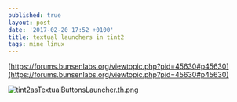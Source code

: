 ```yaml
---
published: true
layout: post
date: '2017-02-20 17:52 +0100'
title: textual launchers in tint2
tags: mine linux
---
```

[https://forums.bunsenlabs.org/viewtopic.php?pid=45630#p45630](https://forums.bunsenlabs.org/viewtopic.php?pid=45630#p45630)

[![tint2asTextualButtonsLauncher.th.png](https://cdn.scrot.moe/images/2017/02/20/tint2asTextualButtonsLauncher.th.png)](https://cdn.scrot.moe/images/2017/02/20/tint2asTextualButtonsLauncher.png)

